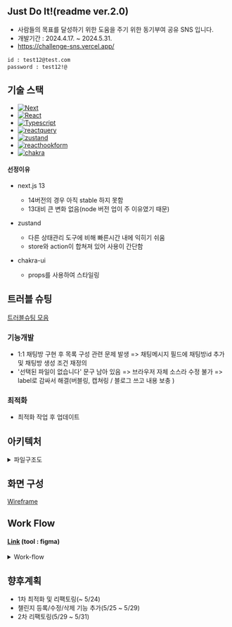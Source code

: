 ## Just Do It!(readme ver.2.0)
- 사람들의 목표를 달성하기 위한 도움을 주기 위한 동기부여 공유 SNS 입니다.
- 개발기간 : 2024.4.17. ~ 2024.5.31.
- https://challenge-sns.vercel.app/

```
id : test12@test.com
password : test12!@
```
## 기술 스택
* [![Next][Next.js]][Next-url]
* [![React][React.js]][React-url]
* [![Typescript][TypeScript]][TypeScript-url]
* [![reactquery][reactQuery]][reactquery-url]
* [![zustand][zustand]][zustand-url]
* [![reacthookform][reacthookform]][reacthookform-url]
* [![chakra][chakra]][chakra-url]

#### 선정이유
- next.js 13
  - 14버전의 경우 아직 stable 하지 못함
  - 13대비 큰 변화 없음(node 버전 업이 주 이유였기 때문)

- zustand
  - 다른 상태관리 도구에 비해 빠른시간 내에 익히기 쉬움
  - store와 action이 합쳐져 있어 사용이 간단함

- chakra-ui
  - props를 사용하여 스타일링
## 트러블 슈팅
[트러블슈팅 모음](https://www.notion.so/5-0031bf7d1a924c07bd123839c62f4f01?pvs=4)
### 기능개발
- 1:1 채팅방 구현 후 목록 구성 관련 문제 발생 => 채팅메시지 필드에 채팅방id 추가 및 채팅방 생성 조건 재정의
- '선택된 파일이 없습니다' 문구 남아 있음 => 브라우저 자체 소스라 수정 불가 => label로 감싸서 해결(버블링, 캡쳐링 / 블로그 쓰고 내용 보충 )

### 최적화
- 최적화 작업 후 업데이트

## 아키텍처
<details>
<summary>파일구조도</summary>
<div markdown='1'>

```
📦src
 ┣ 📂app
 ┃ ┣ 📂(afterLogin)
 ┃ ┃ ┣ 📂_CommonComponent
 ┃ ┃ ┃ ┣ 📜BoardCreateCard.tsx
 ┃ ┃ ┃ ┣ 📜BoardItemCard.tsx
 ┃ ┃ ┃ ┣ 📜Chatitem.tsx
 ┃ ┃ ┃ ┣ 📜NavMenu.tsx
 ┃ ┃ ┃ ┣ 📜RQProvider.tsx
 ┃ ┃ ┃ ┣ 📜ReplyDrawer.tsx
 ┃ ┃ ┃ ┗ 📜component.type.ts
 ┃ ┃ ┣ 📂_viewComponent
 ┃ ┃ ┃ ┣ 📜challenge.tsx
 ┃ ┃ ┃ ┣ 📜chat.tsx
 ┃ ┃ ┃ ┣ 📜component.type.ts
 ┃ ┃ ┃ ┣ 📜home.tsx
 ┃ ┃ ┃ ┣ 📜messages.tsx
 ┃ ┃ ┃ ┣ 📜myPage.tsx
 ┃ ┃ ┃ ┣ 📜search.tsx
 ┃ ┃ ┃ ┗ 📜user.tsx
 ┃ ┃ ┣ 📂challenge
 ┃ ┃ ┃ ┗ 📜page.tsx
 ┃ ┃ ┣ 📂home
 ┃ ┃ ┃ ┗ 📜page.tsx
 ┃ ┃ ┣ 📂messages
 ┃ ┃ ┃ ┣ 📂[id]
 ┃ ┃ ┃ ┃ ┗ 📜page.tsx
 ┃ ┃ ┃ ┗ 📜page.tsx
 ┃ ┃ ┣ 📂myPage
 ┃ ┃ ┃ ┗ 📜page.tsx
 ┃ ┃ ┣ 📂search
 ┃ ┃ ┃ ┗ 📜page.tsx
 ┃ ┃ ┣ 📂user
 ┃ ┃ ┃ ┗ 📂[id]
 ┃ ┃ ┃ ┃ ┗ 📜page.tsx
 ┃ ┃ ┗ 📜layout.tsx
 ┃ ┣ 📂(beforeLogin)
 ┃ ┃ ┣ 📂_commonComponent
 ┃ ┃ ┃ ┣ 📜CommonButtonForm.tsx
 ┃ ┃ ┃ ┣ 📜CommonInputForm.tsx
 ┃ ┃ ┃ ┗ 📜component.type.ts
 ┃ ┃ ┣ 📂_viewComponent
 ┃ ┃ ┃ ┣ 📜login.tsx
 ┃ ┃ ┃ ┗ 📜signUp.tsx
 ┃ ┃ ┣ 📂login
 ┃ ┃ ┃ ┗ 📜page.tsx
 ┃ ┃ ┣ 📂signUp
 ┃ ┃ ┃ ┗ 📜page.tsx
 ┃ ┃ ┣ 📜layout.tsx
 ┃ ┃ ┗ 📜page.tsx
 ┃ ┣ 📜favicon.ico
 ┃ ┣ 📜globals.css
 ┃ ┣ 📜layout.tsx
 ┃ ┗ 📜providers.tsx
 ┣ 📂firebase
 ┃ ┣ 📜firebase.ts
 ┃ ┣ 📜firebase.type.ts
 ┃ ┣ 📜firebaseAuth.ts
 ┃ ┣ 📜firestorage.ts
 ┃ ┗ 📜firestore.ts
 ┣ 📂model
 ┣ 📂queries
 ┃ ┣ 📜queries.ts
 ┃ ┗ 📜queryKeys.ts
 ┗ 📂store
 ┃ ┗ 📜store.ts
```

</div>
</details>

## 화면 구성

[Wireframe][Figmawireframe-url]

## Work Flow
#### [Link][Figmaworkflow-url] (tool : figma)

<details>
<summary>Work-flow</summary>
<div markdown='1'>
![login](/public/for_readme/work_flow/login_signup.png)

- 회원가입/로그인

![home](/public/for_readme/work_flow/home.png)

- 메인화면

![message](/public/for_readme/work_flow/chat.png)

- 1:1채팅

![mypage](/public/for_readme/work_flow/mypage.png)

- 마이페이지

![challenge](/public/for_readme/work_flow/challenge.png)

- 챌린지 등록/수정/삭제(~5/29)

![search_user](/public/for_readme/work_flow/search_user.png)

- 유저 검색(~5/29)
</div>
</details>

## 향후계획
- 1차 최적화 및 리팩토링(~ 5/24)
- 챌린지 등록/수정/삭제 기능 추가(5/25 ~ 5/29)
- 2차 리팩토링(5/29 ~ 5/31)


<!-- MARKDOWN LINKS & IMAGES -->
<!-- https://www.markdownguide.org/basic-syntax/#reference-style-links -->
[Figmawireframe-url]: https://www.figma.com/design/AGnVbLaZXx1790EdNHmVSD/spartan-wireframe?t=yWDZfzc9NXlIUOhI-0
[Figmaworkflow-url]: https://www.figma.com/board/ht5cRT6XmFJkd7nxjgnRhJ/spartan-workflow?node-id=0-1&t=yWDZfzc9NXlIUOhI-0
[Next.js]: https://img.shields.io/badge/next.js-000000?style=for-the-badge&logo=nextdotjs&logoColor=white
[Next-url]: https://nextjs.org/
[React.js]: https://img.shields.io/badge/React-20232A?style=for-the-badge&logo=react&logoColor=61DAFB
[React-url]: https://reactjs.org/
[Typescript]: https://shields.io/badge/TypeScript-3178C6?logo=TypeScript&logoColor=FFF&style=flat-square
[Typescript-url]: https://www.typescriptlang.org/
[reactquery]: https://img.shields.io/badge/-React%20Query-FF4154?style=plastic&logo=react%20query&logoColor=white
[reactquery-url]: https://tanstack.com/query/latest/docs/framework/react/overview
[zustand]: https://img.shields.io/badge/zustand-black
[zustand-url]: https://docs.pmnd.rs/zustand/getting-started/introduction
[reacthookform]: https://img.shields.io/badge/react--hook--form-EC5990?style=flat&logo=reacthookform&logoColor=white
[reacthookform-url]: https://react-hook-form.com/get-started
[chakra]: https://shields.io/badge/chakra--ui-black?logo=chakraui&style=for-the-badge%22
[chakra-url]: https://v2.chakra-ui.com/getting-started
